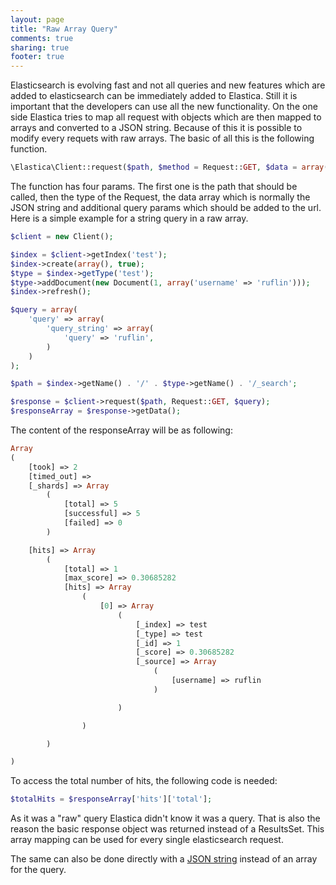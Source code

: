 ```yaml
---
layout: page
title: "Raw Array Query"
comments: true
sharing: true
footer: true
---
```

Elasticsearch is evolving fast and not all queries and new features which are added to elasticsearch can be immediately added to Elastica. Still it is important that the developers can use all the new functionality. On the one side Elastica tries to map all request with objects which are then mapped to arrays and converted to a JSON string. Because of this it is possible to modify every requets with raw arrays. The basic of all this is the following function. 

```php
\Elastica\Client::request($path, $method = Request::GET, $data = array(), array $query = array())
```

The function has four params. The first one is the path that should be called, then the type of the Request, the data array which is normally the JSON string and additional query params which should be added to the url. Here is a simple example for a string query in a raw array.

```php
$client = new Client();

$index = $client->getIndex('test');
$index->create(array(), true);
$type = $index->getType('test');
$type->addDocument(new Document(1, array('username' => 'ruflin')));
$index->refresh();

$query = array(
    'query' => array(
        'query_string' => array(
            'query' => 'ruflin',
        )
    )
);

$path = $index->getName() . '/' . $type->getName() . '/_search';

$response = $client->request($path, Request::GET, $query);
$responseArray = $response->getData();
```

The content of the responseArray will be as following:

```php
Array
(
    [took] => 2
    [timed_out] => 
    [_shards] => Array
        (
            [total] => 5
            [successful] => 5
            [failed] => 0
        )

    [hits] => Array
        (
            [total] => 1
            [max_score] => 0.30685282
            [hits] => Array
                (
                    [0] => Array
                        (
                            [_index] => test
                            [_type] => test
                            [_id] => 1
                            [_score] => 0.30685282
                            [_source] => Array
                                (
                                    [username] => ruflin
                                )

                        )

                )

        )

)
```

To access the total number of hits, the following code is needed:

```php
$totalHits = $responseArray['hits']['total'];
```

As it was a "raw" query Elastica didn't know it was a query. That is also the reason the basic response object was returned instead of a ResultsSet. This array mapping can be used for every single elasticsearch request.

The same can also be done directly with a [JSON string](/example/raw-json-query.html) instead of an array for the query.
